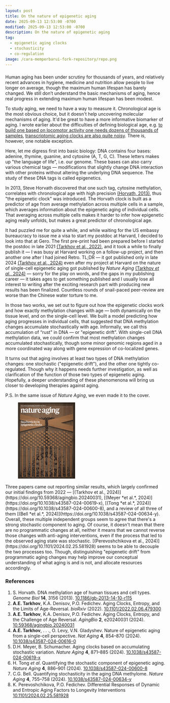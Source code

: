 ```yaml
---
layout: post
title: On the nature of epigenetic aging
date: 2025-09-13 12:53:00 -0700
modified: 2025-09-13 12:53:00 -0700
description: On the nature of epigenetic aging
tag:
  - epigenetic aging clocks
  - stochasticity
  - co-regulation
image: /cara-memperbarui-fork-repository/repo.png
---
```


### 
Human aging has been under scrutiny for thousands of years, and relatively recent advances in hygiene, medicine and nutrition allow people to live longer on average, though the maximum human lifespan has barely changed. We still don’t understand the basic mechanisms of aging, hence real progress in extending maximum human lifespan has been modest. 

To study aging, we need to have a way to measure it. Chronological age is the most obvious choice, but it doesn't help uncovering molecular mechanisms of aging. It'd be great to have a more informative biomarker of aging. I wrote earlier about the difficulties of defining biological age, e.g. [to build one based on locomotor activity one needs dozens of thousands of samples](/locomotor-biomarker-of-age), [transcriptomic aging clocks are also quite noisy](/temporal-scaling-of-aging). There is, however, one notable exception. 

Here, let me digress first into basic biology: DNA contains four bases: adenine, thymine, guanine, and cytosine (A, T, G, C). These letters makes up "the language of life", i.e. our genome. These bases can also carry various chemical tags — modifications that slightly change DNA interaction with other proteins without altering the underlying DNA sequence. The study of these DNA tags is called epigenetics.

In 2013, Steve Horvath discovered that one such tag, cytosine methylation, correlates with chronological age with high precision [(Horvath, 2013)](https://doi.org/10.1186/gb-2013-14-10-r115), thus "the epigenetic clock" was introduced. The Horvath clock is built as a predictor of age from average methylation across multiple cells in a sample, which averages information about the epigenetic aging of individual cells. That averaging across multiple cells makes it harder to infer how epigenetic aging really unfolds, but makes a great predictor of chronological age. 

It had puzzled me for quite a while, and while waiting for the US embassy bureaucracy to issue me a visa to start my postdoc at Harvard, I decided to look into that at Gero. The first pre-print had been prepared before I started the postdoc in late 2021 [(Tarkhov et al., 2022)](https://www.biorxiv.org/content/10.1101/2022.02.06.479300v1?versioned=true), and it took a while to finally publish it — I was busy at Harvard working on a follow-up project, and then another one after I had joined Retro. TL;DR — it got published only in late 2024 [(Tarkhov et al., 2024)](https://doi.org/10.59368/agingbio.20240031) even after my project at Harvard on the nature of single-cell epigenetic aging got published by *Nature Aging* [(Tarkhov *et al.*, 2024)](https://doi.org/10.1038/s43587-024-00616-0) — sorry for the play on words, and the gaps in my publishing career — it takes ages to get something published and I usually lose all interest to writing after the exciting research part with producing new results has been finalized. Countless rounds of snail-paced peer-review are worse than the Chinese water torture to me.

In those two works, we set out to figure out how the epigenetic clocks work and how exactly methylation changes with age — both dynamically on the tissue level, and on the single-cell level. We built a model predicting how aging progresses in individual cells, that suggested that DNA methylation changes accumulate stochastically with age. Informally, we call this accumulation of “rust" in DNA — or "epigenetic drift". With single-cell DNA methylation data, we could confirm that most methylation changes accumulated stochastically, though some minor genomic regions aged in a more coordinated way along with gene expression of co-localized genes.

It turns out that aging involves at least two types of DNA methylation changes: one stochastic ("epigenetic drift"), and the other one tightly co-regulated. Though why it happens needs further investigation, as well as clarification of the function of those two types of epigenetic aging. Hopefully, a deeper understanding of these phenomenona will bring us closer to developing therapies against aging.

P.S. In the same issue of *Nature Aging*, we even made it to the cover.
<figure>
    <img src="/assets/img/nataging_cover.png" width=180
    alt="Featured on the cover of Nature Aging">
</figure>
Three papers came out reporting similar results, which largely confirmed our initial findings from 2022 — [(Tarkhov et al., 2024)](https://doi.org/10.59368/agingbio.20240031), [(Meyer *et al.*, 2024)](https://doi.org/10.1038/s43587-024-00619-x), [(Tong *et al.*, 2024)](https://doi.org/10.1038/s43587-024-00600-8), and a review of all three of them [(Bell *et al.*, 2024)](https://doi.org/10.1038/s43587-024-00634-y). Overall, these multiple independent groups seem to agree that there's a strong stochastic component to aging. Of course, it doesn't mean that there are no programmatic changes at all, neither it means that we cannot reverse those changes with anti-aging interventions, even if the process that led to the observed aging state was stochastic. [(Perevoshchikova et al., 2024)](https://doi.org/10.1101/2024.02.25.581928) seems to be able to decouple the two processes too. Though, distinguishing "epigenetic drift" from programmatic aging changes may help improve our conceptual understanding of what aging is and is not, and allocate resources accordingly.

### References

1. S. Horvath. DNA methylation age of human tissues and cell types. *Genome Biol* **14**, 3156 (2013). [10.1186/gb-2013-14-10-r115](https://doi.org/10.1186/gb-2013-14-10-r115)
2.  **A.E. Tarkhov**, K.A. Denisov, P.O. Fedichev. Aging Clocks, Entropy, and the Limits of Age-Reversal. *bioRxiv* (2022). [10.1101/2022.02.06.479300](https://doi.org/10.1101/2022.02.06.479300)
3.  **A.E. Tarkhov**, K.A. Denisov, P.O. Fedichev. Aging Clocks, Entropy, and the Challenge of Age Reversal. *AgingBio* **2**, e20240031 (2024). [10.59368/agingbio.20240031](https://doi.org/10.59368/agingbio.20240031)
4. **A.E. Tarkhov**, \. \. \., O. Levy, V.N. Gladyshev. Nature of epigenetic aging from a single-cell perspective. *Nat Aging* **4**, 854–870 (2024). [10.1038/s43587-024-00616-0](https://doi.org/10.1038/s43587-024-00616-0)
5. D.H. Meyer, B. Schumacher. Aging clocks based on accumulating stochastic variation. *Nature Aging* **4**, 871–885 (2024). [10.1038/s43587-024-00619-x](https://doi.org/10.1038/s43587-024-00619-x)
6.  H. Tong *et al*. Quantifying the stochastic component of epigenetic aging. *Nature Aging* **4**, 886–901 (2024). [10.1038/s43587-024-00600-8](https://doi.org/10.1038/s43587-024-00600-8)
7.  C.G. Bell. Quantifying stochasticity in the aging DNA methylome. *Nature Aging* **4**, 755–758 (2024). [10.1038/s43587-024-00634-y](https://doi.org/10.1038/s43587-024-00634-y)
8.  K. Perevoshchikova, P.O. Fedichev. Differential Responses of Dynamic and Entropic Aging Factors to Longevity Interventions [10.1101/2024.02.25.581928](https://doi.org/10.1101/2024.02.25.581928)
